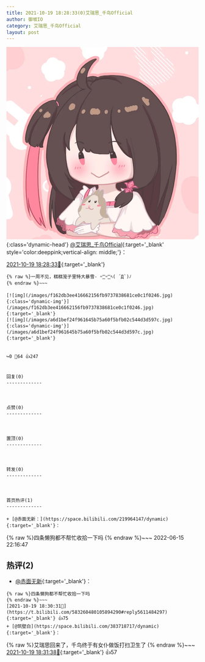 ```yaml
---
title: 2021-10-19 18:28:33(0)艾瑞思_千鸟Official
author: 御坂IO
category: 艾瑞思_千鸟Official
layout: post
---
```


![img](/images/7e08840c56f251de28bdf766b647bd5fe9a5d50a.jpg){:class='dynamic-head'}
[@艾瑞思_千鸟Official](https://space.bilibili.com/1090010845/dynamic){:target='_blank' style='color:deeppink;vertical-align: middle;'}：

[2021-10-19 18:28:33🔗](https://t.bilibili.com/583260480105894290){:target='_blank'}

~~~
{% raw %}一周不见，糕糕笼子里特大暴雪- =͟͟͞͞ =͟͟͞͞ ﾍ( ´Д`)ﾉ
{% endraw %}~~~

[![img](/images/f162db3ee416662156fb9737838681ce0c1f0246.jpg){:class='dynamic-img'}](/images/f162db3ee416662156fb9737838681ce0c1f0246.jpg){:target='_blank'}
[![img](/images/a6d1bef24f961645b75a60f5bfb02c544d3d597c.jpg){:class='dynamic-img'}](/images/a6d1bef24f961645b75a60f5bfb02c544d3d597c.jpg){:target='_blank'}


↪️0 💬64 👍247


回复(0)
-------------



点赞(0)
-------------



置顶(0)
-------------



转发(0)
-------------



首页热评(1)
-------------

+ [@赤面无新：](https://space.bilibili.com/219964147/dynamic){:target='_blank'}：
~~~
{% raw %}四条懒狗都不帮忙收拾一下吗
{% endraw %}~~~
2022-06-15 22:16:47


热评(2)
-------------

+ [@赤面无新](https://space.bilibili.com/219964147/dynamic){:target='_blank'}：
~~~
{% raw %}四条懒狗都不帮忙收拾一下吗
{% endraw %}~~~
[2021-10-19 18:30:31🔗](https://t.bilibili.com/583260480105894290#reply5611484297){:target='_blank'} 👍75
+ [@筑壁白](https://space.bilibili.com/383718717/dynamic){:target='_blank'}：
~~~
{% raw %}艾瑞思回来了，千鸟终于有女仆做饭打扫卫生了
{% endraw %}~~~
[2021-10-19 18:31:38🔗](https://t.bilibili.com/583260480105894290#reply5611500290){:target='_blank'} 👍57


